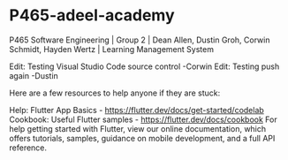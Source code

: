 # P465-adeel-academy
P465 Software Engineering | Group 2 | Dean Allen, Dustin Groh, Corwin Schmidt, Hayden Wertz | Learning Management System

Edit: Testing Visual Studio Code source control -Corwin
Edit: Testing push again -Dustin

Here are a few resources to help anyone if they are stuck:

Help: Flutter App Basics - https://flutter.dev/docs/get-started/codelab
Cookbook: Useful Flutter samples - https://flutter.dev/docs/cookbook
For help getting started with Flutter, view our online documentation, which offers tutorials, samples, guidance on mobile development, and a full API reference.
